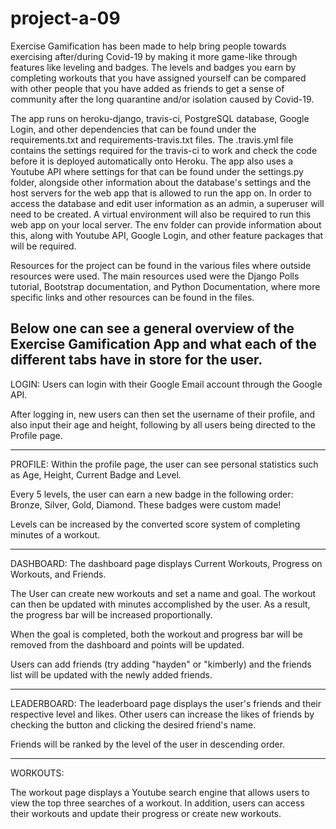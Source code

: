# project-a-09

Exercise Gamification has been made to help bring people towards exercising after/during Covid-19 by making it more game-like through features like leveling and badges. The levels and badges you earn by completing workouts that you have assigned yourself can be compared with other people that you have added as friends to get a sense of community after the long quarantine and/or isolation caused by Covid-19.

The app runs on heroku-django, travis-ci, PostgreSQL database, Google Login, and other dependencies that can be found under the requirements.txt and requirements-travis.txt files. The .travis.yml file contains the settings required for the travis-ci to work and check the code before it is deployed automatically onto Heroku. The app also uses a Youtube API where settings for that can be found under the settings.py folder, alongside other information about the database's settings and the host servers for the web app that is allowed to run the app on. In order to access the database and edit user information as an admin, a superuser will need to be created. A virtual environment will also be required to run this web app on your local server. The env folder can provide information about this, along with Youtube API, Google Login, and other feature packages that will be required.

Resources for the project can be found in the various files where outside resources were used. The main resources used were the Django Polls tutorial, Bootstrap documentation, and Python Documentation, where more specific links and other resources can be found in the files.

Below one can see a general overview of the Exercise Gamification App and what each of the different tabs have in store for the user.
---------------------------------------------------------------------

LOGIN:
Users can login with their Google Email account through the Google API.

After logging in, new users can then set the username of their profile, and
also input their age and height, following by all users being directed to the 
Profile page.

---------------------------------------------------------------------

PROFILE:
Within the profile page, the user can see personal statistics such
as Age, Height, Current Badge and Level. 

Every 5 levels, the user can earn a new badge in the following order: 
Bronze, Silver, Gold, Diamond. These badges were custom made!

Levels can be increased by the converted score system of completing 
minutes of a workout.

---------------------------------------------------------------------

DASHBOARD:
The dashboard page displays Current Workouts, Progress on Workouts,
and Friends.

The User can create new workouts and set a name and goal. The workout
can then be updated with minutes accomplished by the user. As a result,
the progress bar will be increased proportionally.

When the goal is completed, both the workout and progress bar will be 
removed from the dashboard and points will be updated.

Users can add friends (try adding "hayden" or "kimberly) and the friends
list will be updated with the newly added friends.

---------------------------------------------------------------------

LEADERBOARD:
The leaderboard page displays the user's friends and their respective 
level and likes. Other users can increase the likes of friends by 
checking the button and clicking the desired friend's name.

Friends will be ranked by the level of the user in descending order.

---------------------------------------------------------------------

WORKOUTS:

The workout page displays a Youtube search engine that allows users to
view the top three searches of a workout. In addition, users can access
their workouts and update their progress or create new workouts.
